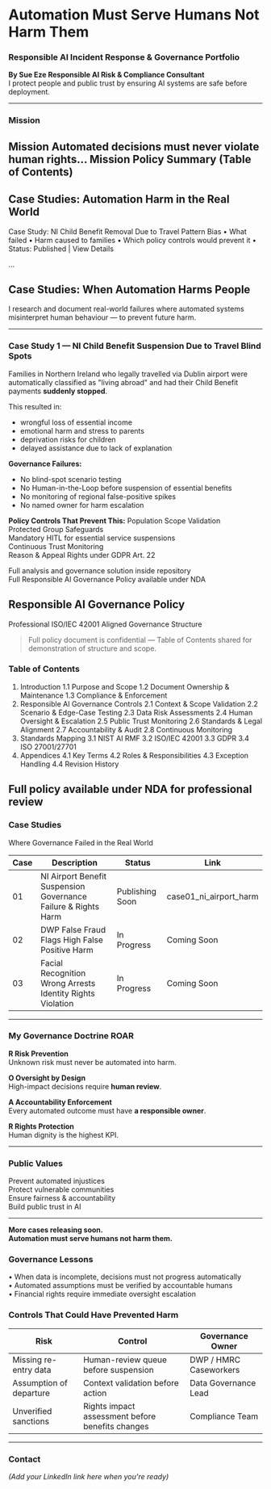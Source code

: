 # **Automation Must Serve Humans  Not Harm Them**
### Responsible AI Incident Response & Governance Portfolio  
**By Sue Eze  Responsible AI Risk & Compliance Consultant**  
I protect people and public trust by ensuring AI systems are safe before deployment.

---

###  Mission

Mission
Automated decisions must never violate human rights...
Mission
Policy Summary (Table of Contents)
--------------------------------
Case Studies: Automation Harm in the Real World
--------------------------------

 Case Study: NI Child Benefit Removal Due to Travel Pattern Bias
   • What failed
   • Harm caused to families
   • Which policy controls would prevent it
   • Status:  Published |  View Details

...
##  Case Studies: When Automation Harms People

I research and document real-world failures where automated systems
misinterpret human behaviour — to prevent future harm.

---

### **Case Study 1 — NI Child Benefit Suspension Due to Travel Blind Spots**

Families in Northern Ireland who legally travelled via Dublin airport
were automatically classified as "living abroad" and had their Child Benefit
payments **suddenly stopped**.

This resulted in:
- wrongful loss of essential income
- emotional harm and stress to parents
- deprivation risks for children
- delayed assistance due to lack of explanation

**Governance Failures:**
-  No blind-spot scenario testing  
-  No Human-in-the-Loop before suspension of essential benefits  
-  No monitoring of regional false-positive spikes  
-  No named owner for harm escalation  

**Policy Controls That Prevent This:**
 Population Scope Validation  
 Protected Group Safeguards  
 Mandatory HITL for essential service suspensions  
 Continuous Trust Monitoring  
 Reason & Appeal Rights under GDPR Art. 22  

 Full analysis and governance solution inside repository  
 Full Responsible AI Governance Policy available under NDA  

## Responsible AI Governance Policy 

 Professional ISO/IEC 42001 Aligned Governance Structure

> Full policy document is confidential — Table of Contents shared for demonstration of structure and scope.

### Table of Contents

1. Introduction
   1.1 Purpose and Scope
   1.2 Document Ownership & Maintenance
   1.3 Compliance & Enforcement
2. Responsible AI Governance Controls
   2.1 Context & Scope Validation
   2.2 Scenario & Edge-Case Testing
   2.3 Data Risk Assessments
   2.4 Human Oversight & Escalation
   2.5 Public Trust Monitoring
   2.6 Standards & Legal Alignment
   2.7 Accountability & Audit
   2.8 Continuous Monitoring
3. Standards Mapping
   3.1 NIST AI RMF
   3.2 ISO/IEC 42001
   3.3 GDPR
   3.4 ISO 27001/27701
4. Appendices
   4.1 Key Terms
   4.2 Roles & Responsibilities
   4.3 Exception Handling
   4.4 Revision History

Full policy available under NDA for professional review
--------------------------------

###  Case Studies
Where Governance Failed in the Real World 


| Case | Description | Status | Link |
|------|-------------|--------|------|
| 01 | NI Airport Benefit Suspension  Governance Failure & Rights Harm |  Publishing Soon |  case01_ni_airport_harm |
| 02 | DWP False Fraud Flags  High False Positive Harm |  In Progress | Coming Soon |
| 03 | Facial Recognition Wrong Arrests  Identity Rights Violation |  In Progress | Coming Soon |

---

###  My Governance Doctrine **ROAR**

**R  Risk Prevention**  
Unknown risk must never be automated into harm.

**O   Oversight by Design**  
High-impact decisions require **human review**.

**A   Accountability Enforcement**  
Every automated outcome must have **a responsible owner**.

**R   Rights Protection**  
Human dignity is the highest KPI.

---

###  Public Values

 Prevent automated injustices  
 Protect vulnerable communities  
 Ensure fairness & accountability  
 Build public trust in AI  

---

**More cases releasing soon.**  
**Automation must serve humans  not harm them.**
### Governance Lessons

• When data is incomplete, decisions must not progress automatically  
• Automated assumptions must be verified by accountable humans  
• Financial rights require immediate oversight escalation  

### Controls That Could Have Prevented Harm

| Risk | Control | Governance Owner |
|------|---------|-----------------|
| Missing re-entry data | Human-review queue before suspension | DWP / HMRC Caseworkers |
| Assumption of departure | Context validation before action | Data Governance Lead |
| Unverified sanctions | Rights impact assessment before benefits changes | Compliance Team |

---

###  Contact  
 *(Add your LinkedIn link here when you're ready)*  
